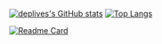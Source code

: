 [![deplives's GitHub stats](https://github-readme-stats.vercel.app/api?username=deplives&hide=stars&show_icons=true&theme=nord)](https://github.com/deplives)
[![Top Langs](https://github-readme-stats.vercel.app/api/top-langs/?username=deplives&layout=compact)](https://github.com/deplives)


[![Readme Card](https://github-readme-stats.vercel.app/api/pin/?username=deplives&repo=OpenWrt-CI)](https://github.com/deplives/OpenWrt-CI)
